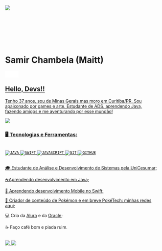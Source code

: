 
<img align="left" width="150px" style="margin-top:-20px" src="https://github.com/user-attachments/assets/1ce1bbc0-ceaf-4b6e-b8e7-d7976f417141"/>
</br>
</br>
</br>
</br>
</br>
</br>

<div dsplay="inline-block">

 
 <h1 align="left">Samir Chambela (Maitt) </h1>

</div>

<a href="https://www.instagram.com/pokemaitt" target="_blank"><img align="left" alt="Instagram" width="22px" src="https://github.com/Aakarsh-B/trying-repos/blob/master/insta.svg" />
<a href="https://www.linkedin.com/in/samir-chambela" target="_blank"><img align="left" alt="LinkedIn" width="22px" src="https://github.com/Aakarsh-B/trying-repos/blob/master/linkedin.svg" />


</br>

## Hello, Devs!!

Tenho 37 anos, sou de Minas Gerais mas moro em Curitiba/PR. Sou apaixonado por games e arte. Estudante de ADS, aprendendo Java, fazendo amigos e me aventurando por esse mundão!

<p align="left">
  <img src="https://media1.tenor.com/m/BSBOG8g4oHIAAAAd/cat-driving-cat.gif" width="150">
</p>

### 🖥️ Tecnologias e Ferramentas:

</br>
<code><img width="40px" src="https://cdn.jsdelivr.net/gh/devicons/devicon/icons/java/java-original.svg" title = "JAVA"/></code>
<code><img width="40px" src="https://cdn-icons-png.flaticon.com/256/5968/5968371.png" title = "SWIFT"/></code>
<code><img width="40px" src="https://cdn.jsdelivr.net/gh/devicons/devicon/icons/javascript/javascript-original.svg" title = "JAVASCRIPT"/></code>
<code><img width="40px" src="https://cdn.jsdelivr.net/gh/devicons/devicon/icons/git/git-original.svg" title = "GIT"/></code>
<code><img width="40px" src="https://cdn.jsdelivr.net/gh/devicons/devicon/icons/github/github-original.svg" title = "GITHUB"/></code>


</br>
</br>
<div display="inline-block">

 <p align="left">🎓 Estudante de Análise e Desenvolvimento de Sistemas pela UniCesumar; </p>
 <p align="left">☕Aprendendo desenvolvimento em Java; </p>
 <p align="left">🍏 Aprendendo desenvolvimento Mobile no Swift; </p>
 <p align="left">🎥 Criador de conteúdo de Pokémon e em breve PokéTech: <a href="https://beacons.ai/pokemaitt/">minhas redes aqui</a>;</p>
 <p align="left">💻 Cria da <a href="https://www.alura.com.br/">Alura</a> e da <a href="https://www.oracle.com/br/education/oracle-next-education/">Oracle</a>;</p>
 <p align="left">☕ Faço café bom e piada ruim.</p>
</div>


##
<div>
<a href="https://github.com/samchambela">
<img loading="lazy" height="180em" src="https://github-readme-stats.vercel.app/api/top-langs/?username=samchambela&layout=compact&langs_count=7&theme=dracula"/>
<img loading="lazy" height="180em" src="https://github-readme-stats.vercel.app/api?username=samchambela&show_icons=true&theme=dracula&include_all_commits=true&count_private=true"/>
</div>
